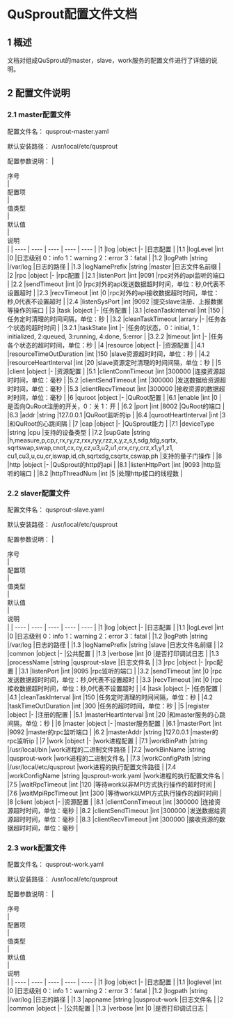 # QuSprout配置文件文档
## 1 概述
文档对组成QuSprout的master，slave，work服务的配置文件进行了详细的说明。

## 2 配置文件说明
### 2.1 master配置文件
配置文件名：
qusprout-master.yaml

默认安装路径：
/usr/local/etc/qusprout

配置参数说明：
| <div style="width:40px">序号</div> | <div style="width:200px">配置项</div> | <div style="width:60px">值类型</div>  | <div style="width:400px">默认值</div> | <div style="width:300px">说明</div> |
| ---- | ---- | ---- | ---- | ---- |
|1  |log  |object  |-  |日志配置  |
|1.1  |logLevel  |int  |0  |日志级别 0：info 1：warning 2：error 3：fatal  |
|1.2  |logPath  |string  |/var/log  |日志的路径  |
|1.3  |logNamePrefix  |string  |master  |日志文件名前缀  |
|2  |rpc  |object  |-  |rpc配置  |
|2.1  |listenPort  |int  |9091  |rpc对外的api监听的端口  |
|2.2  |sendTimeout  |int  |0  |rpc对外的api发送数据超时时间，单位：秒,0代表不设置超时  |
|2.3  |recvTimeout  |int  |0  |rpc对外的api接收数据超时时间，单位：秒,0代表不设置超时  |
|2.4  |listenSysPort  |int  |9092  |提交slave注册、上报数据等操作的端口  |
|3  |task  |object  |-  |任务配置  |
|3.1  |cleanTaskInterval  |int  |150  |任务定时清理的时间间隔，单位：秒  |
|3.2  |cleanTaskTimeout  |arrary  |-  |任务各个状态的超时时间  |
|3.2.1  |taskState  |int  |-  |任务的状态，0：initial, 1：initialized, 2:queued, 3:running, 4:done, 5:error  |
|3.2.2  |timeout  |int  |-  |任务各个状态的超时时间，单位：秒  |
|4  |resource  |object  |-  |资源配置  |
|4.1  |resourceTimeOutDuration  |int  |150  |slave资源超时时间，单位：秒  |
|4.2  |resourceHeartInterval  |int  |20  |slave资源定时清理的时间间隔，单位：秒  |
|5  |client  |object  |-  |资源配置  |
|5.1  |clientConnTimeout  |int  |300000  |连接资源超时时间，单位：毫秒  |
|5.2  |clientSendTimeout  |int  |300000  |发送数据给资源超时时间，单位：毫秒  |
|5.3  |clientRecvTimeout  |int  |300000  |接收资源的数据超时时间，单位：毫秒  |
|6  |quroot  |object  |-  |QuRoot配置  |
|6.1  |enable  |int  |0  |是否向QuRoot注册的开关，0：关 1：开  |
|6.2  |port  |int  |8002  |QuRoot的端口  |
|6.3  |addr  |string  |127.0.0.1  |QuRoot监听的ip  |
|6.4  |qurootHeartInterval  |int  |3  |和QuRoot的心跳间隔  |
|7  |cap  |object  |-  |QuSprout能力  |
|7.1  |deviceType  |string  |cpu  |支持的设备类型  |
|7.2  |supGate  |string  |h,measure,p,cp,r,rx,ry,rz,rxx,ryy,rzz,x,y,z,s,t,sdg,tdg,sqrtx,<br>sqrtswap,swap,cnot,cx,cy,cz,u3,u2,u1,crx,cry,crz,x1,y1,z1,<br>cu1,cu3,u,cu,cr,iswap,id,ch,sqrtxdg,csqrtx,cswap,ph  |支持的量子门操作  |
|8  |http  |object  |-  |QuSprout的http的api  |
|8.1  |listenHttpPort  |int  |9093  |http监听的端口  |
|8.2  |httpThreadNum  |int  |5  |处理http接口的线程数  |

### 2.2 slaver配置文件
配置文件名：
qusprout-slave.yaml

默认安装路径：
/usr/local/etc/qusprout

配置参数说明：
| <div style="width:40px">序号</div> | <div style="width:200px">配置项</div> | <div style="width:60px">值类型</div>  | <div style="width:500px">默认值</div> | <div style="width:300px">说明</div> |
| ---- | ---- | ---- | ---- | ---- |
|1  |log  |object  |-  |日志配置  |
|1.1  |logLevel  |int  |0  |日志级别 0：info 1：warning 2：error 3：fatal  |
|1.2  |logPath  |string  |/var/log  |日志的路径  |
|1.3  |logNamePrefix  |string  |slave  |日志文件名前缀  |
|2  |common  |object  |-  |公共配置  |
|1.3  |verbose  |int  |0  |是否打印调试日志  |
|1.3  |processName  |string  |qusprout-slave  |日志文件名  |
|3  |rpc  |object  |-  |rpc配置  |
|3.1  |listenPort  |int  |9095  |rpc监听的端口  |
|3.2  |sendTimeout  |int  |0  |rpc发送数据超时时间，单位：秒,0代表不设置超时  |
|3.3  |recvTimeout  |int  |0  |rpc接收数据超时时间，单位：秒,0代表不设置超时  |
|4  |task  |object  |-  |任务配置  |
|4.1  |cleanTaskInterval  |int  |150  |任务定时清理的时间间隔，单位：秒  |
|4.2  |taskTimeOutDuration  |int  |300  |任务的超时时间，单位：秒  |
|5  |register  |object  |-  |注册的配置  |
|5.1  |masterHeartInterval  |int  |20  |和master服务的心跳间隔，单位：秒  |
|6  |master  |object  |-  |master服务配置  |
|6.1  |masterPort  |int  |9092  |master的rpc监听端口  |
|6.2  |masterAddr  |string  |127.0.0.1  |master的rpc监听ip  |
|7  |work  |object  |-  |work进程配置  |
|7.1  |workBinPath  |string  |/usr/local/bin |work进程的二进制文件路径  |
|7.2  |workBinName  |string  |qusprout-work  |work进程的二进制文件名  |
|7.3  |workConfigPath  |string  |/usr/local/etc/qusprout  |work进程的执行配置文件路径  |
|7.4  |workConfigName  |string  |qusprout-work.yaml  |work进程的执行配置文件名  |
|7.5  |waitRpcTimeout  |int  |120  |等待work以非MPI方式执行操作的超时时间  |
|7.6  |waitMpiRpcTimeout  |int  |300  |等待work以MPI方式执行操作的超时时间  |
|8  |client  |object  |-  |资源配置  |
|8.1  |clientConnTimeout  |int  |300000  |连接资源超时时间，单位：毫秒  |
|8.2  |clientSendTimeout  |int  |300000  |发送数据给资源超时时间，单位：毫秒  |
|8.3  |clientRecvTimeout  |int  |300000  |接收资源的数据超时时间，单位：毫秒  |


### 2.3 work配置文件
配置文件名：
qusprout-work.yaml

默认安装路径：
/usr/local/etc/qusprout

配置参数说明：
| <div style="width:40px">序号</div> | <div style="width:200px">配置项</div> | <div style="width:60px">值类型</div>  | <div style="width:500px">默认值</div> | <div style="width:300px">说明</div> |
| ---- | ---- | ---- | ---- | ---- |
|1  |log  |object  |-  |日志配置  |
|1.1  |loglevel  |int  |0  |日志级别 0：info 1：warning 2：error 3：fatal  |
|1.2  |logpath  |string  |/var/log  |日志的路径  |
|1.3  |appname  |string  |qusprout-work  |日志文件名  |
|2  |common  |object  |-  |公共配置  |
|1.3  |verbose  |int  |0  |是否打印调试日志  |